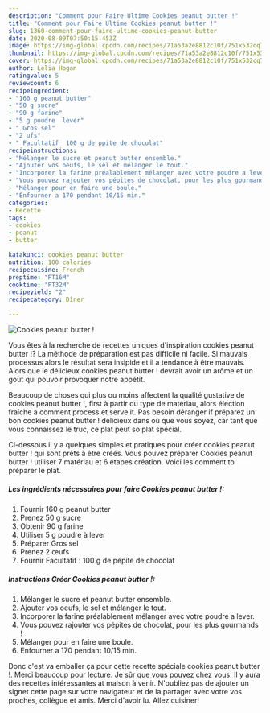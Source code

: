 ```yaml
---
description: "Comment pour Faire Ultime Cookies peanut butter !"
title: "Comment pour Faire Ultime Cookies peanut butter !"
slug: 1360-comment-pour-faire-ultime-cookies-peanut-butter
date: 2020-08-09T07:50:15.453Z
image: https://img-global.cpcdn.com/recipes/71a53a2e8812c10f/751x532cq70/cookies-peanut-butter-photo-principale-de-la-recette.jpg
thumbnail: https://img-global.cpcdn.com/recipes/71a53a2e8812c10f/751x532cq70/cookies-peanut-butter-photo-principale-de-la-recette.jpg
cover: https://img-global.cpcdn.com/recipes/71a53a2e8812c10f/751x532cq70/cookies-peanut-butter-photo-principale-de-la-recette.jpg
author: Lelia Hogan
ratingvalue: 5
reviewcount: 6
recipeingredient:
- "160 g peanut butter"
- "50 g sucre"
- "90 g farine"
- "5 g poudre  lever"
- " Gros sel"
- "2 ufs"
- " Facultatif  100 g de ppite de chocolat"
recipeinstructions:
- "Mélanger le sucre et peanut butter ensemble."
- "Ajouter vos oeufs, le sel et mélanger le tout."
- "Incorporer la farine préalablement mélanger avec votre poudre a lever."
- "Vous pouvez rajouter vos pépites de chocolat, pour les plus gourmands !"
- "Mélanger pour en faire une boule."
- "Enfourner a 170 pendant 10/15 min."
categories:
- Recette
tags:
- cookies
- peanut
- butter

katakunci: cookies peanut butter 
nutrition: 100 calories
recipecuisine: French
preptime: "PT16M"
cooktime: "PT32M"
recipeyield: "2"
recipecategory: Dîner

---
```



![Cookies peanut butter !](https://img-global.cpcdn.com/recipes/71a53a2e8812c10f/751x532cq70/cookies-peanut-butter-photo-principale-de-la-recette.jpg)

Vous êtes à la recherche de recettes uniques d'inspiration cookies peanut butter !? La méthode de préparation est pas difficile ni facile. Si mauvais processus alors le résultat sera insipide et il a tendance à être mauvais. Alors que le délicieux cookies peanut butter ! devrait avoir un arôme et un goût qui pouvoir provoquer notre appétit.



Beaucoup de choses qui plus ou moins affectent la qualité gustative de cookies peanut butter !, first à partir du type de matériau, alors élection fraîche à comment process et serve it. Pas besoin déranger if préparez un bon cookies peanut butter ! délicieux dans où que vous soyez, car tant que vous connaissez le truc, ce plat peut so plat spécial.


Ci-dessous il y a quelques simples et pratiques pour créer cookies peanut butter ! qui sont prêts à être créés. Vous pouvez préparer Cookies peanut butter ! utiliser 7 matériau et 6 étapes création. Voici les comment to préparer le plat.

<!--inarticleads1-->

##### Les ingrédients nécessaires pour faire Cookies peanut butter !:

1. Fournir 160 g peanut butter
1. Prenez 50 g sucre
1. Obtenir 90 g farine
1. Utiliser 5 g poudre à lever
1. Préparer  Gros sel
1. Prenez 2 œufs
1. Fournir  Facultatif : 100 g de pépite de chocolat




<!--inarticleads2-->

##### Instructions Créer Cookies peanut butter !:

1. Mélanger le sucre et peanut butter ensemble.
1. Ajouter vos oeufs, le sel et mélanger le tout.
1. Incorporer la farine préalablement mélanger avec votre poudre a lever.
1. Vous pouvez rajouter vos pépites de chocolat, pour les plus gourmands !
1. Mélanger pour en faire une boule.
1. Enfourner a 170 pendant 10/15 min.





Donc c'est va emballer ça pour cette recette spéciale cookies peanut butter !. Merci beaucoup pour lecture. Je sûr que vous pouvez chez vous. Il y aura des recettes  intéressantes at maison à venir. N'oubliez pas de ajouter un signet cette page sur votre navigateur et de la partager avec votre vos proches, collègue et amis. Merci d'avoir lu. Allez cuisiner!

